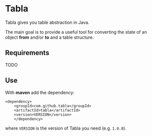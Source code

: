 Tabla
=====

Tabla gives you table abstraction in Java.

The main goal is to provide a useful tool for converting the state of an object **from** and/or **to** and a table structure.



Requirements
------------

TODO



Use
---

With **maven** add the dependency:

    <dependency>
        <groupId>com.github.tabla</groupId>
        <artifactId>tabla</artifactId>
        <version>VERSION</version>
        </dependency>

where `VERSION` is the version of Tabla you need (e.g. `1.0.0`).
